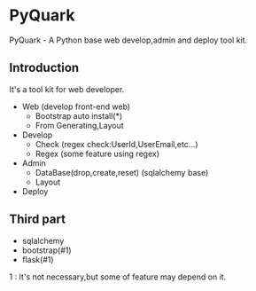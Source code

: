 PyQuark
=======
PyQuark - A Python base web develop,admin and deploy tool kit.

Introduction
------------
It's a tool kit for web developer.
  * Web (develop front-end web)
    * Bootstrap auto install(*)
    * From Generating,Layout
  * Develop
    * Check (regex check:UserId,UserEmail,etc...)
    * Regex (some feature using regex)
  * Admin
    * DataBase(drop,create,reset) (sqlalchemy base)
    * Layout
  * Deploy

Third part
----------
  * sqlalchemy
  * bootstrap(#1)
  * flask(#1)

  1 : It's not necessary,but some of feature may depend on it.
